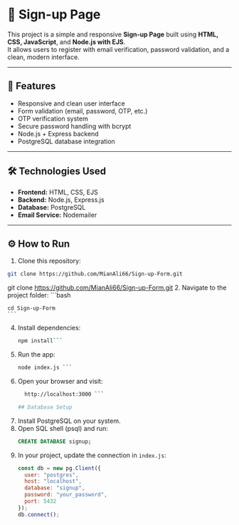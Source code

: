 # 🧾 Sign-up Page

This project is a simple and responsive **Sign-up Page** built using **HTML, CSS, JavaScript**, and **Node.js with EJS**.  
It allows users to register with email verification, password validation, and a clean, modern interface.

---

## 🚀 Features
- Responsive and clean user interface  
- Form validation (email, password, OTP, etc.)  
- OTP verification system  
- Secure password handling with bcrypt  
- Node.js + Express backend  
- PostgreSQL database integration  

---

## 🛠️ Technologies Used
- **Frontend:** HTML, CSS, EJS  
- **Backend:** Node.js, Express.js  
- **Database:** PostgreSQL  
- **Email Service:** Nodemailer  

---

## ⚙️ How to Run
1. Clone this repository:
```bash
git clone https://github.com/MianAli66/Sign-up-Form.git
```

   git clone https://github.com/MianAli66/Sign-up-Form.git
2. Navigate to the project folder:
    ```bash
    
    cd Sign-up-Form 
    ```

4. Install dependencies:
   ```bash
   npm install```
6. Run the app:
   ```bash
   node index.js ```
8. Open your browser and visit:
   ```bash
     http://localhost:3000 ```

   ## Database Setup
1. Install PostgreSQL on your system.  
2. Open SQL shell (psql) and run:
   ```sql
   CREATE DATABASE signup;
   ```
3. In your project, update the connection in `index.js`:
   ```js
   const db = new pg.Client({
     user: "postgres",
     host: "localhost",
     database: "signup",
     password: "your_password",
     port: 5432
   });
   db.connect();
   ```


